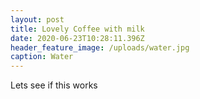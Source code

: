```yaml
---
layout: post
title: Lovely Coffee with milk
date: 2020-06-23T10:28:11.396Z
header_feature_image: /uploads/water.jpg
caption: Water
---
```

Lets see if this works